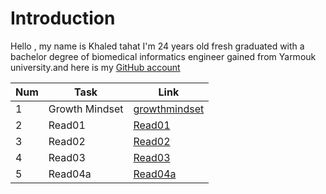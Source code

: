 
# Introduction

Hello , my name is Khaled tahat I'm 24 years old fresh graduated with a bachelor degree of biomedical informatics engineer gained from Yarmouk university.and here is my [GitHub account](KZTahat (github.com))

|Num| Task           | Link                                                                                         |
|---|----------------|----------------------------------------------------------------------------------------------|
|1  | Growth Mindset |  [growthmindset](https://kztahat.github.io/reading-notes/growthmindset "Growth Mindset")     |
|2  | Read01         | [Read01](https://kztahat.github.io/reading-notes/Read01LearningMarkdown "Read01")            |
|3  | Read02         | [Read02](https://kztahat.github.io/reading-notes//Read02RevisionsandtheCloud "Read02")       |
|4  | Read03         | [Read03](https://kztahat.github.io/reading-notes/Read03ReflectionandDiscussion "Read03")     |
|5  | Read04a        | [Read04a](https://kztahat.github.io/reading-notes/Reads/Read04aDynamicwebpageswithJavaScript)|

